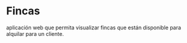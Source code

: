 # Fincas
aplicación web que permita visualizar fincas que están disponible para alquilar para un cliente.
